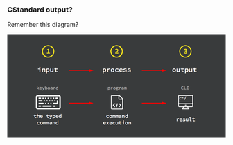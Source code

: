### CStandard output?

Remember this diagram?

![program-process-flow](.guides/img/program-process-flow.png)